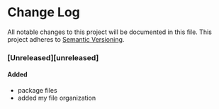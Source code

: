 # Change Log
All notable changes to this project will be documented in this file.
This project adheres to [Semantic Versioning](http://semver.org/).

### [Unreleased][unreleased]

#### Added
- package files
- added my file organization